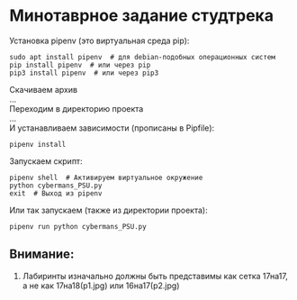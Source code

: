# Минотаврное задание студтрека

Установка pipenv (это виртуальная среда pip):

    sudo apt install pipenv  # для debian-подобных операционных систем
    pip install pipenv  # или через pip
    pip3 install pipenv  # или через pip3

Скачиваем архив  
...  
Переходим в директорию проекта  
...  
И устанавливаем зависимости (прописаны в Pipfile):

    pipenv install

Запускаем скрипт:

    pipenv shell  # Активируем виртуальное окружение
    python cybermans_PSU.py
    exit  # Выход из pipenv

Или так запускаем (также из директории проекта):

    pipenv run python cybermans_PSU.py



## Внимание:
 1. Лабиринты изначально должны быть представимы как сетка 17на17, а не как 
 17на18(p1.jpg) или 16на17(p2.jpg)
